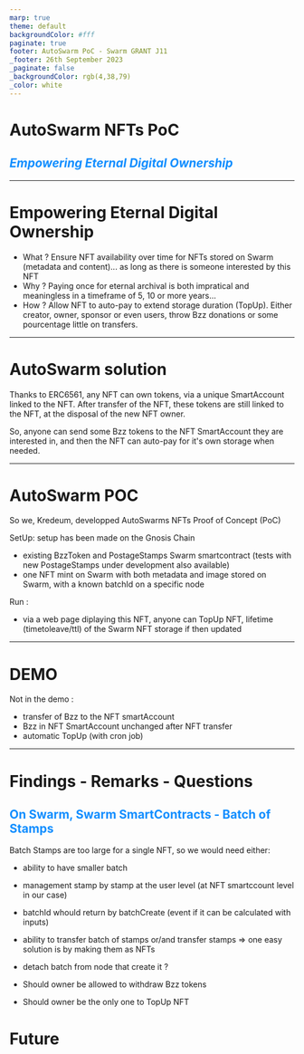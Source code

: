 ```yaml
---
marp: true
theme: default
backgroundColor: #fff
paginate: true
footer: AutoSwarm PoC - Swarm GRANT J11
_footer: 26th September 2023
_paginate: false
_backgroundColor: rgb(4,38,79)
_color: white
---
```

<style scoped>
  footer { color: white; font-size: 25px; }
  h2 { color: rgb(17,142,255); }
</style>


# AutoSwarm NFTs PoC
## _Empowering Eternal Digital Ownership_

---

# Empowering Eternal Digital Ownership

- What ?  Ensure NFT availability over time for NFTs stored on Swarm (metadata and content)... as long as there is someone interested by this NFT
- Why ? Paying once for eternal archival is both impratical and meaningless in a timeframe of 5, 10 or more years...
- How ? Allow NFT to auto-pay to extend storage duration (TopUp). Either creator, owner, sponsor or even users, throw Bzz donations or some pourcentage little on transfers.

---

# AutoSwarm solution

Thanks to ERC6561, any NFT can own tokens, via a unique SmartAccount linked to the NFT. After transfer of the NFT, these tokens are still linked to the NFT, at the disposal of the new NFT owner.

So, anyone can send some Bzz tokens to the NFT SmartAccount they are interested in, and then the NFT can auto-pay for it's own storage when needed.

---

# AutoSwarm POC

So we, Kredeum, developped AutoSwarms NFTs Proof of Concept (PoC)

SetUp: setup has been made on the Gnosis Chain
- existing BzzToken and PostageStamps Swarm smartcontract
(tests with new PostageStamps under development also available)
- one NFT mint on Swarm with both metadata and image stored on Swarm, with a known batchId on a specific node

Run :
- via a web page diplaying this NFT, anyone can TopUp NFT, lifetime (timetoleave/ttl) of the Swarm NFT storage if then updated

---

# DEMO

Not in the demo :
- transfer of Bzz to the NFT smartAccount
- Bzz in NFT SmartAccount unchanged after NFT transfer
- automatic TopUp (with cron job)

---

# Findings - Remarks - Questions
## On Swarm, Swarm SmartContracts - Batch of Stamps

Batch Stamps are too large for a single NFT, so we would need either:
- ability to have smaller batch
- management stamp by stamp at the user level (at NFT smartccount level in our case)
- batchId whould return by batchCreate (event if it can be calculated with inputs)
- ability to transfer batch of stamps or/and transfer stamps => one easy solution is by making them as NFTs
- detach batch from node that create it ?



- Should owner be allowed to withdraw Bzz tokens
- Should owner be the only one to TopUp NFT


# Future